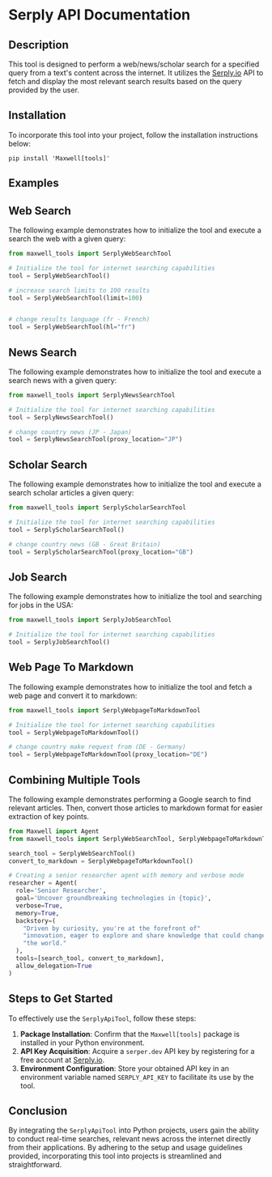 # Serply API Documentation

## Description
This tool is designed to perform a web/news/scholar search for a specified query from a text's content across the internet. It utilizes the [Serply.io](https://serply.io) API to fetch and display the most relevant search results based on the query provided by the user.

## Installation

To incorporate this tool into your project, follow the installation instructions below:
```shell
pip install 'Maxwell[tools]'
```

## Examples

## Web Search
The following example demonstrates how to initialize the tool and execute a search the web with a given query:

```python
from maxwell_tools import SerplyWebSearchTool

# Initialize the tool for internet searching capabilities
tool = SerplyWebSearchTool()

# increase search limits to 100 results
tool = SerplyWebSearchTool(limit=100)


# change results language (fr - French)
tool = SerplyWebSearchTool(hl="fr")
```

## News Search
The following example demonstrates how to initialize the tool and execute a search news with a given query:

```python
from maxwell_tools import SerplyNewsSearchTool

# Initialize the tool for internet searching capabilities
tool = SerplyNewsSearchTool()

# change country news (JP - Japan)
tool = SerplyNewsSearchTool(proxy_location="JP")
```

## Scholar Search
The following example demonstrates how to initialize the tool and execute a search scholar articles a given query:

```python
from maxwell_tools import SerplyScholarSearchTool

# Initialize the tool for internet searching capabilities
tool = SerplyScholarSearchTool()

# change country news (GB - Great Britain)
tool = SerplyScholarSearchTool(proxy_location="GB")
```

## Job Search
The following example demonstrates how to initialize the tool and searching for jobs in the USA:

```python
from maxwell_tools import SerplyJobSearchTool

# Initialize the tool for internet searching capabilities
tool = SerplyJobSearchTool()
```


## Web Page To Markdown
The following example demonstrates how to initialize the tool and fetch a web page and convert it to markdown:

```python
from maxwell_tools import SerplyWebpageToMarkdownTool

# Initialize the tool for internet searching capabilities
tool = SerplyWebpageToMarkdownTool()

# change country make request from (DE - Germany)
tool = SerplyWebpageToMarkdownTool(proxy_location="DE")
```

## Combining Multiple Tools

The following example demonstrates performing a Google search to find relevant articles. Then, convert those articles to markdown format for easier extraction of key points.

```python
from Maxwell import Agent
from maxwell_tools import SerplyWebSearchTool, SerplyWebpageToMarkdownTool

search_tool = SerplyWebSearchTool()
convert_to_markdown = SerplyWebpageToMarkdownTool()

# Creating a senior researcher agent with memory and verbose mode
researcher = Agent(
  role='Senior Researcher',
  goal='Uncover groundbreaking technologies in {topic}',
  verbose=True,
  memory=True,
  backstory=(
    "Driven by curiosity, you're at the forefront of"
    "innovation, eager to explore and share knowledge that could change"
    "the world."
  ),
  tools=[search_tool, convert_to_markdown],
  allow_delegation=True
)
```

## Steps to Get Started
To effectively use the `SerplyApiTool`, follow these steps:

1. **Package Installation**: Confirm that the `Maxwell[tools]` package is installed in your Python environment.
2. **API Key Acquisition**: Acquire a `serper.dev` API key by registering for a free account at [Serply.io](https://serply.io).
3. **Environment Configuration**: Store your obtained API key in an environment variable named `SERPLY_API_KEY` to facilitate its use by the tool.

## Conclusion
By integrating the `SerplyApiTool` into Python projects, users gain the ability to conduct real-time searches, relevant news across the internet directly from their applications. By adhering to the setup and usage guidelines provided, incorporating this tool into projects is streamlined and straightforward.
